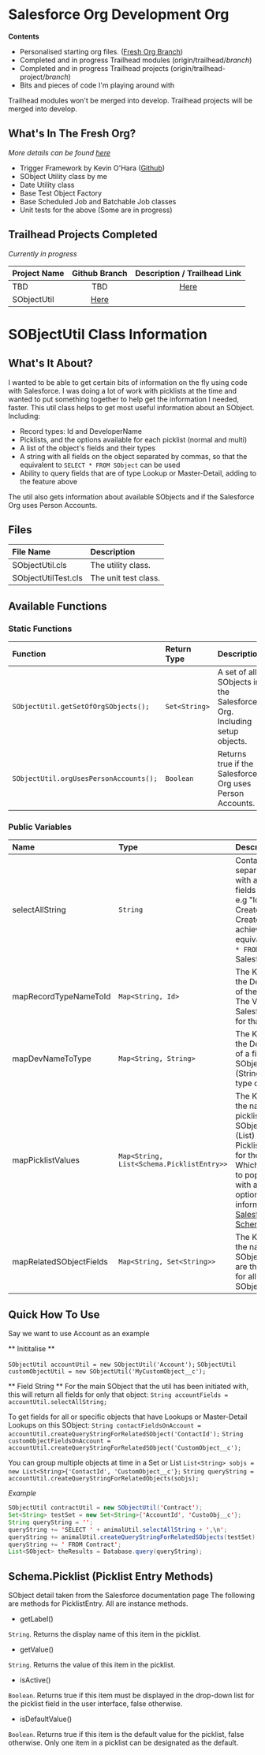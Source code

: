 # Salesforce Org Development Org
**Contents**
- Personalised starting org files. ([Fresh Org Branch](https://github.com/Varout/DevOrgSF/tree/fresh-org))
- Completed and in progress Trailhead modules (origin/trailhead/_branch_)
- Completed and in progress Trailhead projects (origin/trailhead-project/_branch_)
- Bits and pieces of code I'm playing around with

Trailhead modules won't be merged into develop.  Trailhead projects will be merged into develop.

## What's In The Fresh Org?
_More details can be found [here](https://github.com/Varout/DevOrgSF/tree/fresh-org)_

- Trigger Framework by Kevin O'Hara ([Github](https://github.com/kevinohara80/sfdc-trigger-framework))
- SObject Utility class by me
- Date Utility class
- Base Test Object Factory
- Base Scheduled Job and Batchable Job classes
- Unit tests for the above (Some are in progress)

## Trailhead Projects Completed
_Currently in progress_

| Project Name   | Github Branch                                    |Description / Trailhead Link                        |
|:---------------|:------------------------------------------------:|:--------------------------------------------------:|
| TBD            | TBD  | [Here](https://trailhead.salesforce.com/projects/) |
| SObjectUtil    | [Here](https://github.com/Varout/SObjectUtil)    |                                                    |

# SOBjectUtil Class Information

## What's It About?

I wanted to be able to get certain bits of information on the fly using code with Salesforce. I was doing a lot of work with picklists at the time and wanted to put something together to help get the information I needed, faster.
This util class helps to get most useful information about an SObject. Including:
- Record types: Id and DeveloperName
- Picklists, and the options available for each picklist (normal and multi)
- A list of the object's fields and their types
- A string with all fields on the object separated by commas, so that the equivalent to `SELECT * FROM SObject` can be used
- Ability to query fields that are of type Lookup or Master-Detail, adding to the feature above

The util also gets information about available SObjects and if the Salesforce Org uses Person Accounts.


## Files

| File Name           | Description          |
|:--------------------|:---------------------|
| SObjectUtil.cls     | The utility class.   |
| SObjectUtilTest.cls | The unit test class. |

## Available Functions

### Static Functions

| Function                               | Return Type   | Description                                                           |
|:---------------------------------------|:--------------|:----------------------------------------------------------------------|
| `SObjectUtil.getSetOfOrgSObjects();`   | `Set<String>` | A set of all SObjects in the Salesforce Org. Including setup objects. |
| `SObjectUtil.orgUsesPersonAccounts();` | `Boolean`     | Returns true if the Salesforce Org uses Person Accounts.              |


### Public Variables

| Name                    | Type                                      | Description                                                                                                                                                                                                                                                                                                                                                                                                                                          |
|:------------------------|:------------------------------------------|:-----------------------------------------------------------------------------------------------------------------------------------------------------------------------------------------------------------------------------------------------------------------------------------------------------------------------------------------------------------------------------------------------------------------------------------------------------|
| selectAllString         | `String`                                  | Contains a comma separated string with all available fields on the object.  e.g "Id, Name, CreatedDate, CreatedById,..." to achieve the equivalent of `SELECT * FROM SObject` in Salesforce.                                                                                                                                                                                                                                                         |
| mapRecordTypeNameToId   | `Map<String, Id>`                         | The Key (String) is the DeveloperName of the record type. The Value (Id) is the Salesforce Id value for that record type.                                                                                                                                                                                                                                                                                                                            |
| mapDevNameToType        | `Map<String, String>`                     | The Key (String) is the DeveloperName of a field on the SObject. The Value (String) is the data type of the field.                                                                                                                                                                                                                                                                                                                                   |
| mapPicklistValues       | `Map<String, List<Schema.PicklistEntry>>` | The Key (String) is the name of a picklist field on the SObject. The Value (List<PicklistEntry>) is a list of PicklistEntry records for the picklist. Which can be used to populate a picklist with available options. More information: <a href="https://developer.salesforce.com/docs/atlas.en-us.apexcode.meta/apexcode/apex_class_Schema_PicklistEntry.htm#apex_class_Schema_PicklistEntry" target="_blank">Salesforce: Schema.PicklistEntry</a> |
| mapRelatedSObjectFields | `Map<String, Set<String>>`                | The Key (String) is the name of the SObject. The Values are the field names for all fields on that SObject.                                                                                                                                                                                                                                                                                                                                          |


## Quick How To Use

Say we want to use Account as an example

** Inititalise **

```SObjectUtil accountUtil = new SObjectUtil('Account');```
```SObjectUtil customObjectUtil = new SObjectUtil('MyCustomObject__c');```


** Field String **
For the main SObject that the util has been initiated with, this will return all fields for only that object:
```String accountFields = accountUtil.selectAllString;```

To get fields for all or specific objects that have Lookups or Master-Detail Lookups on this SObject:
```String contactFieldsOnAccount = accountUtil.createQueryStringForRelatedSObject('ContactId');```
```String customObjectFieldsOnAccount = accountUtil.createQueryStringForRelatedSObject('CustomObject__c');```

You can group multiple objects at time in a Set or List
```List<String> sobjs = new List<String>{'ContactId', 'CustomObject__c'};```
```String queryString = accountUtil.createQueryStringForRelatedObjects(sobjs);```

_Example_

```Java
SObjectUtil contractUtil = new SObjectUtil('Contract');
Set<String> testSet = new Set<String>{'AccountId', 'CustoObj__c'};
String queryString = '';
queryString += 'SELECT ' + animalUtil.selectAllString + ',\n';
queryString += animalUtil.createQueryStringForRelatedSObjects(testSet) + '\n';
queryString += ' FROM Contract';
List<SObject> theResults = Database.query(queryString);
```

## Schema.Picklist (Picklist Entry Methods)
SObject detail taken from the Salesforce documentation page
The following are methods for PicklistEntry. All are instance methods.

- getLabel()

`String`. Returns the display name of this item in the picklist.


- getValue()

`String`. Returns the value of this item in the picklist.


- isActive()

`Boolean`. Returns true if this item must be displayed in the drop-down list for the picklist field in the user interface, false otherwise.


- isDefaultValue()

`Boolean`. Returns true if this item is the default value for the picklist, false otherwise. Only one item in a picklist can be designated as the default.
